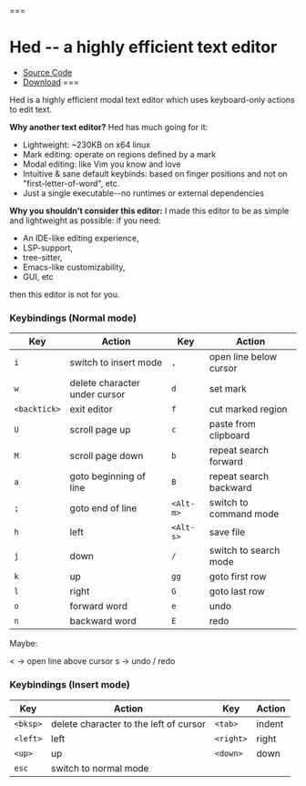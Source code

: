 ===
# Hed -- a highly efficient text editor

- [Source Code](https://github.com/shkhuz/hed)
- [Download](https://github.com/shkhuz/hed)
===

Hed is a highly efficient modal text editor which uses keyboard-only
actions to edit text.

**Why another text editor?** Hed has much going for it:

- Lightweight: ~230KB on x64 linux
- Mark editing: operate on regions defined by a mark
- Modal editing: like Vim you know and love
- Intuitive & sane default keybinds: based on finger positions and not on
"first-letter-of-word", etc.
- Just a single executable--no runtimes or external dependencies

**Why you shouldn't consider this editor:** I made this editor
to be as simple and lightweight as possible: if you need:

- An IDE-like editing experience,
- LSP-support,
- tree-sitter,
- Emacs-like customizability,
- GUI, etc

then this editor is not for you.

### Keybindings (Normal mode)

Key | Action                                  | Key | Action
--- | ---------                               | --- | ---------
`i` | switch to insert mode                   | `,` | open line below cursor
`w` | delete character under cursor           | `d` | set mark
`<backtick>` | exit editor                    | `f` | cut marked region
`U` | scroll page up                          | `c` | paste from clipboard
`M` | scroll page down                        | `b` | repeat search forward
`a` | goto beginning of line                  | `B` | repeat search backward
`;` | goto end of line                        | `<Alt-m>` | switch to command mode
`h` | left                                    | `<Alt-s>` | save file
`j` | down                                    | `/` | switch to search mode
`k` | up                                      | `gg` | goto first row
`l` | right                                   | `G` | goto last row
`o` | forward word                            | `e` | undo
`n` | backward word                           | `E` | redo

Maybe:

< -> open line above cursor
s -> undo / redo

### Keybindings (Insert mode)

Key | Action                                  | Key | Action
--- | ------------                            | --- | ------------
`<bksp>` | delete character to the left of cursor | `<tab>` | indent
`<left>` | left                                 | `<right>` | right
`<up>` | up                                     | `<down>` | down
`esc` | switch to normal mode                 | |

